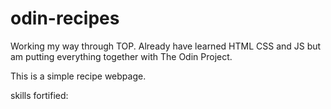# odin-recipes

Working my way through TOP. Already have learned HTML CSS and JS but am putting everything together with The Odin Project.

This is a simple recipe webpage.

skills fortified: 